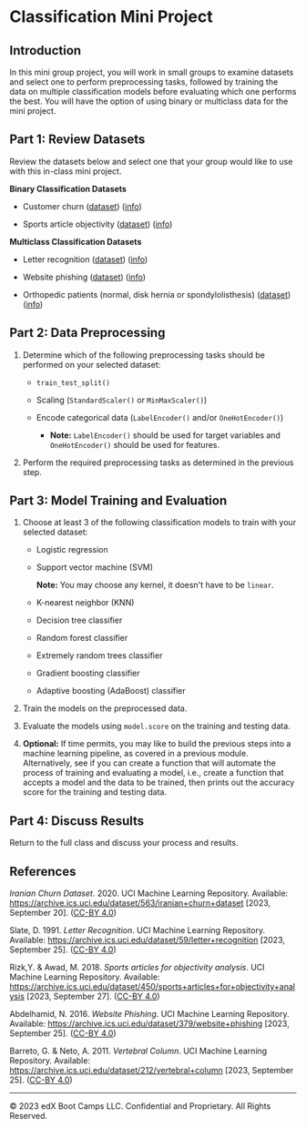 # Classification Mini Project

## Introduction

In this mini group project, you will work in small groups to examine datasets and select one to perform preprocessing tasks, followed by training the data on multiple classification models before evaluating which one performs the best. You will have the option of using binary or multiclass data for the mini project.

## Part 1: Review Datasets

Review the datasets below and select one that your group would like to use with this in-class mini project.

**Binary Classification Datasets**

* Customer churn ([dataset](https://static.bc-edx.com/ai/ail-v-1-0/m13/lesson_3/datasets/customer-churn.csv)) ([info](https://static.bc-edx.com/ai/ail-v-1-0/m13/lesson_3/datasets/customer-churn.names))

* Sports article objectivity ([dataset](https://static.bc-edx.com/ai/ail-v-1-0/m13/lesson_3/datasets/sports-articles.csv)) ([info](https://static.bc-edx.com/ai/ail-v-1-0/m13/lesson_3/datasets/sports-articles.names))

**Multiclass Classification Datasets**

* Letter recognition ([dataset](https://static.bc-edx.com/ai/ail-v-1-0/m13/lesson_3/datasets/letter-recognition.csv)) ([info](https://static.bc-edx.com/ai/ail-v-1-0/m13/lesson_3/datasets/letter-recognition.names))

* Website phishing ([dataset](https://static.bc-edx.com/ai/ail-v-1-0/m13/lesson_3/datasets/phishing.csv)) ([info](https://static.bc-edx.com/ai/ail-v-1-0/m13/lesson_3/datasets/phishing.names))

* Orthopedic patients (normal, disk hernia or spondylolisthesis) ([dataset](https://static.bc-edx.com/ai/ail-v-1-0/m13/lesson_3/datasets/vertebral-column.csv)) ([info](https://static.bc-edx.com/ai/ail-v-1-0/m13/lesson_3/datasets/vertebral-column.names))

## Part 2: Data Preprocessing

1. Determine which of the following preprocessing tasks should be performed on your selected dataset:

    * `train_test_split()`

    * Scaling (`StandardScaler()` or `MinMaxScaler()`)

    * Encode categorical data (`LabelEncoder()` and/or `OneHotEncoder()`)

      * **Note:** `LabelEncoder()` should be used for target variables and `OneHotEncoder()` should be used for features.

2. Perform the required preprocessing tasks as determined in the previous step.

## Part 3: Model Training and Evaluation

1. Choose at least 3 of the following classification models to train with your selected dataset:

    * Logistic regression

    * Support vector machine (SVM)

      **Note:** You may choose any kernel, it doesn't have to be `linear`.

    * K-nearest neighbor (KNN)

    * Decision tree classifier

    * Random forest classifier

    * Extremely random trees classifier

    * Gradient boosting classifier

    * Adaptive boosting (AdaBoost) classifier

2. Train the models on the preprocessed data.

3. Evaluate the models using `model.score` on the training and testing data.

4. **Optional:** If time permits, you may like to build the previous steps into a machine learning pipeline, as covered in a previous module. Alternatively, see if you can create a function that will automate the process of training and evaluating a model, i.e., create a function that accepts a model and the data to be trained, then prints out the accuracy score for the training and testing data.

## Part 4: Discuss Results

Return to the full class and discuss your process and results.

## References

*Iranian Churn Dataset*. 2020. UCI Machine Learning Repository. Available: https://archive.ics.uci.edu/dataset/563/iranian+churn+dataset [2023, September 20]. ([CC-BY 4.0](https://creativecommons.org/licenses/by/4.0/legalcode))

Slate, D. 1991. *Letter Recognition*. UCI Machine Learning Repository. Available: https://archive.ics.uci.edu/dataset/59/letter+recognition [2023, September 25]. ([CC-BY 4.0](https://creativecommons.org/licenses/by/4.0/legalcode))

Rizk,Y. & Awad, M. 2018. *Sports articles for objectivity analysis*. UCI Machine Learning Repository. Available: https://archive.ics.uci.edu/dataset/450/sports+articles+for+objectivity+analysis [2023, September 27]. ([CC-BY 4.0](https://creativecommons.org/licenses/by/4.0/legalcode))

Abdelhamid, N. 2016. *Website Phishing*. UCI Machine Learning Repository. Available: https://archive.ics.uci.edu/dataset/379/website+phishing [2023, September 25]. ([CC-BY 4.0](https://creativecommons.org/licenses/by/4.0/legalcode))

Barreto, G. & Neto, A. 2011. *Vertebral Column*. UCI Machine Learning Repository. Available: https://archive.ics.uci.edu/dataset/212/vertebral+column [2023, September 25]. ([CC-BY 4.0](https://creativecommons.org/licenses/by/4.0/legalcode))

---

© 2023 edX Boot Camps LLC. Confidential and Proprietary. All Rights Reserved.
